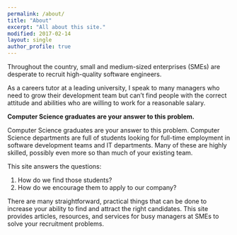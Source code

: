 ```yaml
---
permalink: /about/
title: "About"
excerpt: "All about this site."
modified: 2017-02-14
layout: single
author_profile: true
---
```


Throughout the country, small and medium-sized enterprises (SMEs) are desperate to recruit high-quality software engineers.

As a careers tutor at a leading university, I speak to many managers who need to grow their development team but can’t find people with the correct attitude and abilities who are willing to work for a reasonable salary.

**Computer Science graduates are your answer to this problem.**

Computer Science graduates are your answer to this problem.
Computer Science departments are full of students looking for full-time employment in software development teams and IT departments. Many of these are highly skilled, possibly even more so than much of your existing team.

This site answers the questions:

1. How do we find those students?
1. How do we encourage them to apply to our company?

There are many straightforward, practical things that can be done to increase your ability to find and attract the right candidates. This site provides articles, resources, and services for busy managers at SMEs to solve your recruitment problems.